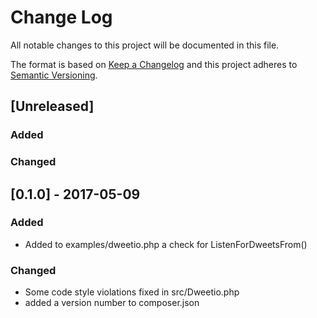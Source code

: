 # Change Log
All notable changes to this project will be documented in this file.

The format is based on [Keep a Changelog](http://keepachangelog.com/)
and this project adheres to [Semantic Versioning](http://semver.org/).

## [Unreleased]
### Added

### Changed

## [0.1.0] - 2017-05-09
### Added
- Added to examples/dweetio.php a check for ListenForDweetsFrom()

### Changed
- Some code style violations fixed in src/Dweetio.php
- added a version number to composer.json